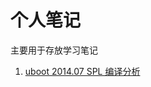 # 个人笔记

主要用于存放学习笔记

1. [uboot 2014.07 SPL 编译分析](./uboot_spl_build_explain.md "uboot 2014.07 SPL 编译分析")
